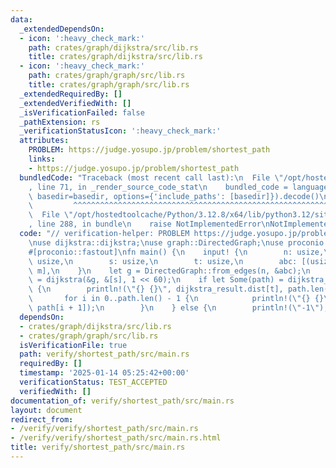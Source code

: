 ```yaml
---
data:
  _extendedDependsOn:
  - icon: ':heavy_check_mark:'
    path: crates/graph/dijkstra/src/lib.rs
    title: crates/graph/dijkstra/src/lib.rs
  - icon: ':heavy_check_mark:'
    path: crates/graph/graph/src/lib.rs
    title: crates/graph/graph/src/lib.rs
  _extendedRequiredBy: []
  _extendedVerifiedWith: []
  _isVerificationFailed: false
  _pathExtension: rs
  _verificationStatusIcon: ':heavy_check_mark:'
  attributes:
    PROBLEM: https://judge.yosupo.jp/problem/shortest_path
    links:
    - https://judge.yosupo.jp/problem/shortest_path
  bundledCode: "Traceback (most recent call last):\n  File \"/opt/hostedtoolcache/Python/3.12.8/x64/lib/python3.12/site-packages/onlinejudge_verify/documentation/build.py\"\
    , line 71, in _render_source_code_stat\n    bundled_code = language.bundle(stat.path,\
    \ basedir=basedir, options={'include_paths': [basedir]}).decode()\n          \
    \         ^^^^^^^^^^^^^^^^^^^^^^^^^^^^^^^^^^^^^^^^^^^^^^^^^^^^^^^^^^^^^^^^^^^^^^^^^^^^^^^^^\n\
    \  File \"/opt/hostedtoolcache/Python/3.12.8/x64/lib/python3.12/site-packages/onlinejudge_verify/languages/rust.py\"\
    , line 288, in bundle\n    raise NotImplementedError\nNotImplementedError\n"
  code: "// verification-helper: PROBLEM https://judge.yosupo.jp/problem/shortest_path\n\
    \nuse dijkstra::dijkstra;\nuse graph::DirectedGraph;\nuse proconio::input;\n\n\
    #[proconio::fastout]\nfn main() {\n    input! {\n        n: usize,\n        m:\
    \ usize,\n        s: usize,\n        t: usize,\n        abc: [(usize, usize, i64);\
    \ m],\n    }\n    let g = DirectedGraph::from_edges(n, &abc);\n    let dijkstra_result\
    \ = dijkstra(&g, &[s], 1 << 60);\n    if let Some(path) = dijkstra_result.path(t)\
    \ {\n        println!(\"{} {}\", dijkstra_result.dist[t], path.len() - 1);\n \
    \       for i in 0..path.len() - 1 {\n            println!(\"{} {}\", path[i],\
    \ path[i + 1]);\n        }\n    } else {\n        println!(\"-1\");\n    }\n}\n"
  dependsOn:
  - crates/graph/dijkstra/src/lib.rs
  - crates/graph/graph/src/lib.rs
  isVerificationFile: true
  path: verify/shortest_path/src/main.rs
  requiredBy: []
  timestamp: '2025-01-14 05:25:42+00:00'
  verificationStatus: TEST_ACCEPTED
  verifiedWith: []
documentation_of: verify/shortest_path/src/main.rs
layout: document
redirect_from:
- /verify/verify/shortest_path/src/main.rs
- /verify/verify/shortest_path/src/main.rs.html
title: verify/shortest_path/src/main.rs
---
```

